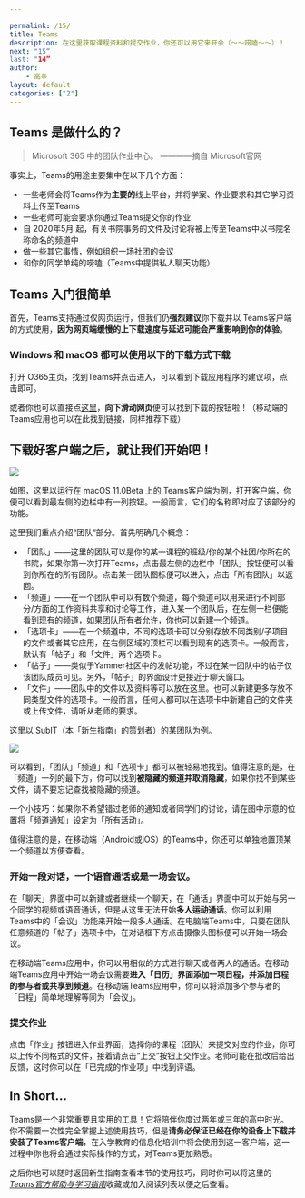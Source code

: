 ```yaml
---

permalink: /15/
title: Teams
description: 在这里获取课程资料和提交作业，你还可以用它来开会（～～唠嗑～～）！
next: "15“
last: "14”
author:
    - 高幸
layout: default
categories: ["2"]
---
```


## Teams 是做什么的？

> Microsoft 365 中的团队作业中心。
> ————摘自 Microsoft官网

事实上，Teams的用途主要集中在以下几个方面：
- 一些老师会将Teams作为**主要的**线上平台，并将学案、作业要求和其它学习资料上传至Teams
- 一些老师可能会要求你通过Teams提交你的作业
- 自 2020年5月 起，有关书院事务的文件及讨论将被上传至Teams中以书院名称命名的频道中
- 做一些其它事情，例如组织一场社团的会议
- 和你的同学单纯的唠嗑（Teams中提供私人聊天功能）

## Teams 入门很简单

首先，Teams支持通过仅网页运行，但我们仍**强烈建议**你下载并以 Teams客户端 的方式使用，**因为网页端缓慢的上下载速度与延迟可能会严重影响到你的体验**。

### Windows 和 macOS 都可以使用以下的下载方式下载

打开 O365主页，找到Teams并点击进入，可以看到下载应用程序的建议项，点击即可。

或者你也可以直接点[这里](https://www.microsoft.com/zh-cn/microsoft-365/microsoft-teams/group-chat-software#office-DesktopAppDownload-ofoushy)，**向下滑动网页**便可以找到下载的按钮啦！（移动端的Teams应用也可以在此找到链接，同样推荐下载）

## 下载好客户端之后，就让我们开始吧！

<img src="/Users/gaoxing/Desktop/Teams.png">

如图，这里以运行在 macOS 11.0Beta 上的 Teams客户端为例，打开客户端，你便可以看到最左侧的边栏中有一列按钮。一般而言，它们的名称即对应了该部分的功能。

这里我们重点介绍“团队“部分。首先明确几个概念：
- 「团队」——这里的团队可以是你的某一课程的班级/你的某个社团/你所在的书院，如果你第一次打开Teams，点击最左侧的边栏中「团队」按钮便可以看到你所在的所有团队。点击某一团队图标便可以进入，点击「所有团队」以返回。
- 「频道」——在一个团队中可以有数个频道，每个频道可以用来进行不同部分/方面的工作资料共享和讨论等工作，进入某一个团队后，在左侧一栏便能看到现有的频道，如果团队所有者允许，你也可以新建一个频道。
- 「选项卡」——在一个频道中，不同的选项卡可以分别存放不同类别/子项目的文件或者其它应用，在右侧区域的顶栏可以看到现有的选项卡。一般而言，默认有「帖子」和「文件」两个选项卡。
- 「帖子」——类似于Yammer社区中的发帖功能，不过在某一团队中的帖子仅该团队成员可见。另外，「帖子」的界面设计更接近于聊天窗口。
- 「文件」——团队中的文件以及资料等可以放在这里。也可以新建更多存放不同类型文件的选项卡。一般而言，任何人都可以在选项卡中新建自己的文件夹或上传文件，请听从老师的要求。

这里以 SubIT（本「新生指南」的策划者）的某团队为例。

<img src="/Users/gaoxing/Desktop/Teams_2.png">

可以看到，「团队」「频道」和「选项卡」都可以被轻易地找到。值得注意的是，在「频道」一列的最下方，你可以找到**被隐藏的频道并取消隐藏**，如果你找不到某些文件，请不要忘记查找被隐藏的频道。

一个小技巧：如果你不希望错过老师的通知或者同学们的讨论，请在图中示意的位置将「频道通知」设定为「所有活动」。

值得注意的是，在移动端（Android或iOS）的Teams中，你还可以单独地置顶某一个频道以方便查看。

### 开始一段对话，一个语音通话或是一场会议。

在「聊天」界面中可以新建或者继续一个聊天，在「通话」界面中可以开始与另一个同学的视频或语音通话，但是从这里无法开始**多人~~运动~~通话**。你可以利用Teams中的「会议」功能来开始一段多人通话。在电脑端Teams中，只要在团队任意频道的「帖子」选项卡中，在对话框下方点击摄像头图标便可以开始一场会议。

在移动端Teams应用中，你可以用相似的方式进行聊天或者两人的通话。在移动端Teams应用中开始一场会议需要**进入「日历」界面添加一项日程，并添加日程的参与者或共享到频道**。在移动端Teams应用中，你可以将添加多个参与者的「日程」简单地理解等同为「会议」。

### 提交作业

点击「作业」按钮进入作业界面，选择你的课程（团队）来提交对应的作业，你可以上传不同格式的文件，接着请点击“上交”按钮上交作业。老师可能在批改后给出反馈，这时你可以在「已完成的作业项」中找到评语。

## In Short…

Teams是一个非常重要且实用的工具！它将陪伴你度过两年或三年的高中时光。你不需要一次性完全掌握上述使用技巧，但是**请务必保证已经在你的设备上下载并安装了Teams客户端**，在入学教育的信息化培训中将会使用到这一客户端，这一过程中你也将会通过实际操作的方式，对Teams更加熟悉。

之后你也可以随时返回新生指南查看本节的使用技巧，同时你可以将这里的[*Teams官方帮助与学习指南*](https://support.microsoft.com/zh-cn/teams?ui=zh-cn&rs=zh-cn&ad=cn)收藏或加入阅读列表以便之后查看。









